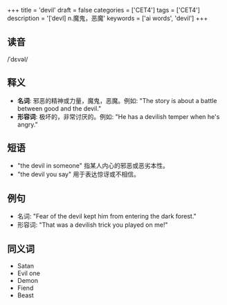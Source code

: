 +++
title = 'devil'
draft = false
categories = ['CET4']
tags = ['CET4']
description = '[ˈdevl] n.魔鬼，恶魔'
keywords = ['ai words', 'devil']
+++

## 读音
/ˈdɛvəl/

## 释义
- **名词**: 邪恶的精神或力量，魔鬼，恶魔。例如: "The story is about a battle between good and the devil."
- **形容词**: 极坏的，非常讨厌的。例如: "He has a devilish temper when he's angry."

## 短语
- "the devil in someone" 指某人内心的邪恶或恶劣本性。
- "the devil you say" 用于表达惊讶或不相信。

## 例句
- 名词: "Fear of the devil kept him from entering the dark forest."
- 形容词: "That was a devilish trick you played on me!"

## 同义词
- Satan
- Evil one
- Demon
- Fiend
- Beast
